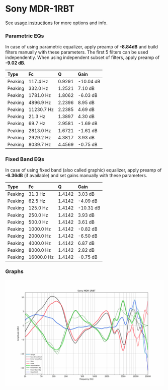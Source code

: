 # Sony MDR-1RBT
See [usage instructions](https://github.com/jaakkopasanen/AutoEq#usage) for more options and info.

### Parametric EQs
In case of using parametric equalizer, apply preamp of **-8.84dB** and build filters manually
with these parameters. The first 5 filters can be used independently.
When using independent subset of filters, apply preamp of **-9.02 dB**.

| Type    | Fc         |      Q | Gain      |
|:--------|:-----------|:-------|:----------|
| Peaking | 117.4 Hz   | 0.9291 | -10.04 dB |
| Peaking | 332.0 Hz   | 1.2521 | 7.10 dB   |
| Peaking | 1781.0 Hz  | 1.8062 | -6.03 dB  |
| Peaking | 4896.9 Hz  | 2.2396 | 8.95 dB   |
| Peaking | 11230.7 Hz | 2.2385 | 4.69 dB   |
| Peaking | 21.3 Hz    | 1.3897 | 4.30 dB   |
| Peaking | 69.7 Hz    | 2.9581 | -1.69 dB  |
| Peaking | 2813.0 Hz  | 1.6721 | -1.61 dB  |
| Peaking | 2929.2 Hz  | 4.3817 | 3.93 dB   |
| Peaking | 8039.7 Hz  | 4.4569 | -0.75 dB  |

### Fixed Band EQs
In case of using fixed band (also called graphic) equalizer, apply preamp of **-6.36dB**
(if available) and set gains manually with these parameters.

| Type    | Fc         |      Q | Gain      |
|:--------|:-----------|:-------|:----------|
| Peaking | 31.3 Hz    | 1.4142 | 3.03 dB   |
| Peaking | 62.5 Hz    | 1.4142 | -4.09 dB  |
| Peaking | 125.0 Hz   | 1.4142 | -10.31 dB |
| Peaking | 250.0 Hz   | 1.4142 | 3.93 dB   |
| Peaking | 500.0 Hz   | 1.4142 | 3.61 dB   |
| Peaking | 1000.0 Hz  | 1.4142 | -0.82 dB  |
| Peaking | 2000.0 Hz  | 1.4142 | -6.50 dB  |
| Peaking | 4000.0 Hz  | 1.4142 | 6.87 dB   |
| Peaking | 8000.0 Hz  | 1.4142 | 2.82 dB   |
| Peaking | 16000.0 Hz | 1.4142 | -0.75 dB  |

### Graphs
![](./Sony%20MDR-1RBT.png)